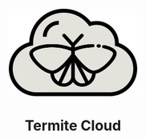 <p align="center">
    <img src="logo.png" width="256px" />
<p>
<h1 align="center">Termite Cloud</h1>
